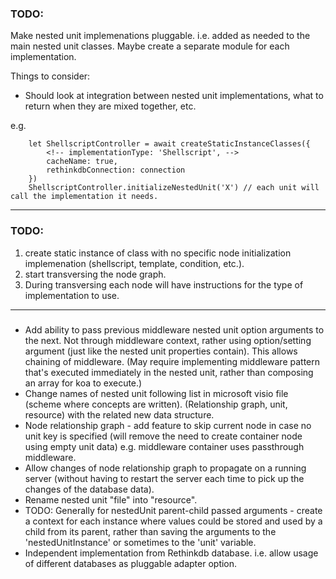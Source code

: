 ### TODO:
Make nested unit implemenations pluggable. i.e. added as needed to the main nested unit classes. Maybe create a separate module for each implementation.

Things to consider:
- Should look at integration between nested unit implementations, what to return when they are mixed together, etc.

e.g.
```
    let ShellscriptController = await createStaticInstanceClasses({
        <!-- implementationType: 'Shellscript', --> 
        cacheName: true, 
        rethinkdbConnection: connection
    })
    ShellscriptController.initializeNestedUnit('X') // each unit will call the implementation it needs.
```
___
### TODO:
 1. create static instance of class with no specific node initialization implemenation (shellscript, template, condition, etc.).
 2. start transversing the node graph. 
 3. During transversing each node will have instructions for the type of implementation to use.
___
###
- Add ability to pass previous middleware nested unit option arguments to the next. Not through middleware context, rather using option/setting argument (just like the nested unit properties contain). This allows chaining of middleware. (May require implementing middleware pattern that's executed immediately in the nested unit, rather than composing an array for koa to execute.)
- Change names of nested unit following list in microsoft visio file (scheme where concepts are written). (Relationship graph, unit, resource) with the related new data structure.
- Node relationship graph - add feature to skip current node in case no unit key is specified (will remove the need to create container node using empty unit data) e.g. middleware container uses passthrough middleware.
- Allow changes of node relationship graph to propagate on a running server (without having to restart the server each time to pick up the changes of the database data).
- Rename nested unit "file" into "resource".
- TODO: Generally for nestedUnit parent-child passed arguments - create a context for each instance where values could be stored and used by a child from its parent, rather than saving the arguments to the 'nestedUnitInstance' or sometimes to the 'unit' variable.
- Independent implementation from Rethinkdb database. i.e. allow usage of different databases as pluggable adapter option.

